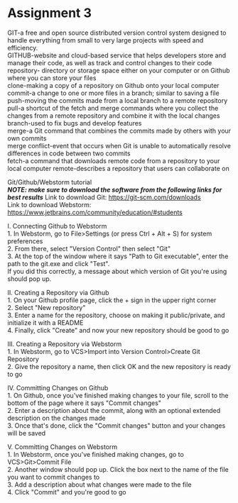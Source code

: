 # Assignment 3
GIT-a free and open source distributed version control system designed to handle everything from small to very large projects with speed and efficiency.<br>
GITHUB-website and cloud-based service that helps developers store and manage their code, as well as track and control changes to their code<br>
repository- directory or storage space either on your computer or on Github where you can store your files<br>
clone-making a copy of a repository on Github onto your local computer<br>
commit-a change to one or more files in a branch; similar to saving a file<br>
push-moving the commits made from a local branch to a remote repository<br>
pull-a shortcut of the fetch and merge commands where you collect the changes from a remote repository and combine it with the local changes<br>
branch-used to fix bugs and develop features<br>
merge-a Git command that combines the commits made by others with your own commits<br>
merge conflict-event that occurs when Git is unable to automatically resolve differences in code between two commits<br>
fetch-a command that downloads remote code from a repository to your local computer
remote-describes a repository that users can collaborate on

Git/Github/Webstorm tutorial<br>
***NOTE: make sure to download the software from the following links for best results***
Link to download Git: https://git-scm.com/downloads <br>
Link to download Webstorm: https://www.jetbrains.com/community/education/#students

I. Connecting Github to Webstorm<br>
    1. In Webstorm, go to File>Settings (or press Ctrl + Alt + S) for system preferences<br>
    2. From there, select "Version Control" then select "Git"<br>
    3. At the top of the window where it says "Path to Git executable", enter the path to the git.exe and click "Test".<br>If you did this correctly, a message about which version of Git you're using should pop up.<br>
    
II. Creating a Repository via Github<br>
    1. On your Github profile page, click the + sign in the upper right corner<br>
    2. Select "New repository"<br>
    3. Enter a name for the repository, choose on making it public/private, and initialize it with a README<br>
    4. Finally, click "Create" and now your new repository should be good to go<br>
    
III. Creating a Repository via Webstorm<br>
    1. In Webstorm, go to VCS>Import into Version Control>Create Git Repository<br>
    2. Give the repository a name, then click OK and the new repository is ready to go<br>
    
IV. Committing Changes on Github<br>
    1. On Github, once you've finished making changes to your file, scroll to the bottom of the page where it says "Commit changes"<br>
    2. Enter a description about the commit, along with an optional extended description on the changes made<br>
    3. Once that's done, click the "Commit changes" button and your changes will be saved<br>
    
V. Committing Changes on Webstorm<br>
    1. In Webstorm, once you've finished making changes, go to VCS>Git>Commit File<br>
    2. Another window should pop up. Click the box next to the name of the file you want to commit changes to<br>
    3. Add a description about what changes were made to the file<br>
    4. Click "Commit" and you're good to go<br>
    
    
